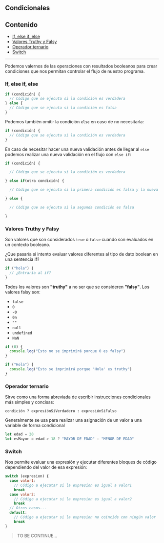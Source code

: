 ## Condicionales

## Contenido

- [If, else if, else](#id1)
- [Valores Truthy y Falsy](#id2)
- [Operador ternario](#id3)
- [Switch](#id4)

---

Podemos valernos de las operaciones con resultados booleanos para crear condiciones que nos permitan controlar el flujo de nuestro programa.

### If, else if, else<a name="id1"></a>

```js
if (condición) {
  // Código que se ejecuta si la condición es verdadera
} else {
  // Código que se ejecuta si la condición es falsa
}
```

Podemos también omitir la condición `else` en caso de no necesitarla:

```js
if (condición) {
  // Código que se ejecuta si la condición es verdadera
}
```

En caso de necesitar hacer una nueva validación antes de llegar al `else` podemos realizar una nueva validación en el flujo con `else if`:

```js
if (condición) {

  // Código que se ejecuta si la condición es verdadera

} else if(otra condición) {

  // Código que se ejecuta si la primera condición es falsa y la nueva condición es verdadera

} else {

  // Código que se ejecuta si la segunda condición es falsa

}
```

### Valores Truthy y Falsy<a name="id2"></a>

Son valores que son considerados `true` o `false` cuando son evaluados en un contexto booleano.

¿Que pasaría si intento evaluar valores diferentes al tipo de dato boolean en una sentencia if?

```js
if ("hola") {
  // ¿Entraría al if?
}
```

Todos los valores son **"truthy"** a no ser que se consideren **"falsy"**. Los valores falsy son:

- `false`
- `0`
- `-0`
- `0n`
- `""`
- `null`
- `undefined`
- `NaN`

```js
if (0) {
  console.log("Esto no se imprimirá porque 0 es falsy")
}

if ("Hola") {
  console.log("Esto se imprimirá porque 'Hola' es truthy")
}
```

### Operador ternario<a name="id3"></a>

Sirve como una forma abreviada de escribir instrucciones condicionales más simples y concisas:

```
condición ? expresiónSiVerdadero : expresiónSiFalso
```

Generalmente se usa para realizar una asignación de un valor a una variable de forma condicional

```js
let edad = 20
let esMayor = edad > 18 ? "MAYOR DE EDAD" : "MENOR DE EDAD"
```

### Switch<a name="id4"></a>

Nos permite evaluar una expresión y ejecutar diferentes bloques de código dependiendo del valor de esa expresión:

```js
switch (expresion) {
  case valor1:
    // Código a ejecutar si la expresion es igual a valor1
    break
  case valor2:
    // Código a ejecutar si la expresion es igual a valor2
    break
  // Otros casos...
  default:
    // Código a ejecutar si la expresion no coincide con ningún valor
    break
}
```

> TO BE CONTINUE...
